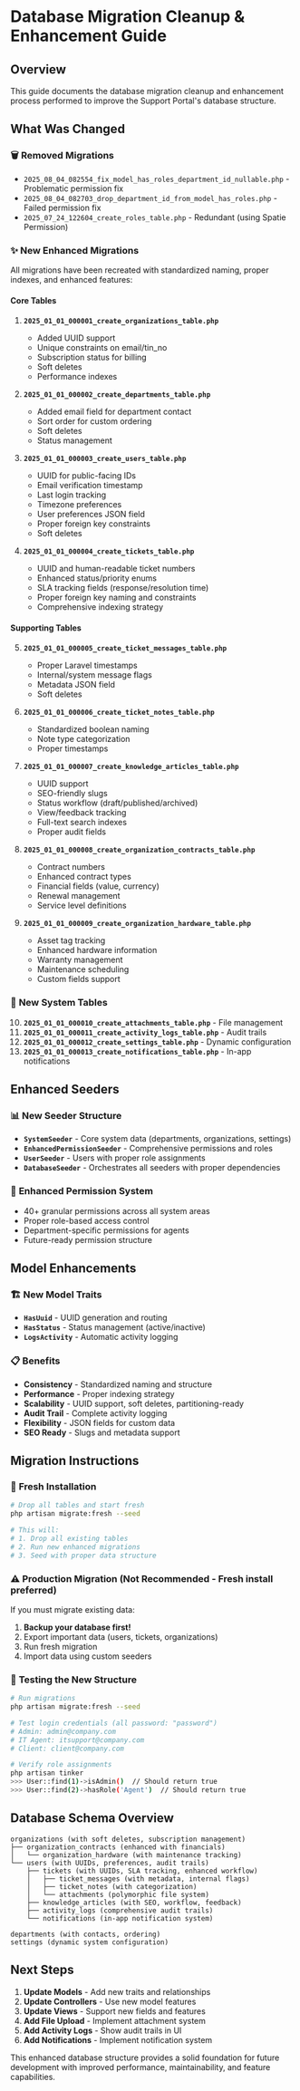 # Database Migration Cleanup & Enhancement Guide

## Overview
This guide documents the database migration cleanup and enhancement process performed to improve the Support Portal's database structure.

## What Was Changed

### 🗑️ **Removed Migrations**
- `2025_08_04_082554_fix_model_has_roles_department_id_nullable.php` - Problematic permission fix
- `2025_08_04_082703_drop_department_id_from_model_has_roles.php` - Failed permission fix  
- `2025_07_24_122604_create_roles_table.php` - Redundant (using Spatie Permission)

### ✨ **New Enhanced Migrations**
All migrations have been recreated with standardized naming, proper indexes, and enhanced features:

#### Core Tables
1. **`2025_01_01_000001_create_organizations_table.php`**
   - Added UUID support
   - Unique constraints on email/tin_no
   - Subscription status for billing
   - Soft deletes
   - Performance indexes

2. **`2025_01_01_000002_create_departments_table.php`**  
   - Added email field for department contact
   - Sort order for custom ordering
   - Soft deletes
   - Status management

3. **`2025_01_01_000003_create_users_table.php`**
   - UUID for public-facing IDs
   - Email verification timestamp
   - Last login tracking
   - Timezone preferences
   - User preferences JSON field
   - Proper foreign key constraints
   - Soft deletes

4. **`2025_01_01_000004_create_tickets_table.php`**
   - UUID and human-readable ticket numbers
   - Enhanced status/priority enums
   - SLA tracking fields (response/resolution time)
   - Proper foreign key naming and constraints
   - Comprehensive indexing strategy

#### Supporting Tables
5. **`2025_01_01_000005_create_ticket_messages_table.php`**
   - Proper Laravel timestamps
   - Internal/system message flags
   - Metadata JSON field
   - Soft deletes

6. **`2025_01_01_000006_create_ticket_notes_table.php`**
   - Standardized boolean naming
   - Note type categorization  
   - Proper timestamps

7. **`2025_01_01_000007_create_knowledge_articles_table.php`**
   - UUID support
   - SEO-friendly slugs
   - Status workflow (draft/published/archived)
   - View/feedback tracking
   - Full-text search indexes
   - Proper audit fields

8. **`2025_01_01_000008_create_organization_contracts_table.php`**
   - Contract numbers
   - Enhanced contract types
   - Financial fields (value, currency)
   - Renewal management
   - Service level definitions

9. **`2025_01_01_000009_create_organization_hardware_table.php`**
   - Asset tag tracking
   - Enhanced hardware information
   - Warranty management
   - Maintenance scheduling
   - Custom fields support

### 🚀 **New System Tables**
10. **`2025_01_01_000010_create_attachments_table.php`** - File management
11. **`2025_01_01_000011_create_activity_logs_table.php`** - Audit trails
12. **`2025_01_01_000012_create_settings_table.php`** - Dynamic configuration
13. **`2025_01_01_000013_create_notifications_table.php`** - In-app notifications

## Enhanced Seeders

### 📊 **New Seeder Structure**
- **`SystemSeeder`** - Core system data (departments, organizations, settings)
- **`EnhancedPermissionSeeder`** - Comprehensive permissions and roles
- **`UserSeeder`** - Users with proper role assignments
- **`DatabaseSeeder`** - Orchestrates all seeders with proper dependencies

### 🔐 **Enhanced Permission System**
- 40+ granular permissions across all system areas
- Proper role-based access control
- Department-specific permissions for agents
- Future-ready permission structure

## Model Enhancements

### 🏗️ **New Model Traits**
- **`HasUuid`** - UUID generation and routing
- **`HasStatus`** - Status management (active/inactive)
- **`LogsActivity`** - Automatic activity logging

### 📋 **Benefits**
- **Consistency** - Standardized naming and structure
- **Performance** - Proper indexing strategy
- **Scalability** - UUID support, soft deletes, partitioning-ready
- **Audit Trail** - Complete activity logging
- **Flexibility** - JSON fields for custom data
- **SEO Ready** - Slugs and metadata support

## Migration Instructions

### 🔄 **Fresh Installation**
```bash
# Drop all tables and start fresh
php artisan migrate:fresh --seed

# This will:
# 1. Drop all existing tables
# 2. Run new enhanced migrations
# 3. Seed with proper data structure
```

### ⚠️ **Production Migration** (Not Recommended - Fresh install preferred)
If you must migrate existing data:

1. **Backup your database first!**
2. Export important data (users, tickets, organizations)
3. Run fresh migration
4. Import data using custom seeders

### 🧪 **Testing the New Structure**
```bash
# Run migrations
php artisan migrate:fresh --seed

# Test login credentials (all password: "password")
# Admin: admin@company.com
# IT Agent: itsupport@company.com  
# Client: client@company.com

# Verify role assignments
php artisan tinker
>>> User::find(1)->isAdmin()  // Should return true
>>> User::find(2)->hasRole('Agent')  // Should return true
```

## Database Schema Overview

```
organizations (with soft deletes, subscription management)
├── organization_contracts (enhanced with financials)
│   └── organization_hardware (with maintenance tracking)
└── users (with UUIDs, preferences, audit trails)
    ├── tickets (with UUIDs, SLA tracking, enhanced workflow)
    │   ├── ticket_messages (with metadata, internal flags)
    │   ├── ticket_notes (with categorization)
    │   └── attachments (polymorphic file system)
    ├── knowledge_articles (with SEO, workflow, feedback)
    ├── activity_logs (comprehensive audit trails)
    └── notifications (in-app notification system)

departments (with contacts, ordering)
settings (dynamic system configuration)
```

## Next Steps

1. **Update Models** - Add new traits and relationships
2. **Update Controllers** - Use new model features
3. **Update Views** - Support new fields and features
4. **Add File Upload** - Implement attachment system
5. **Add Activity Logs** - Show audit trails in UI
6. **Add Notifications** - Implement notification system

This enhanced database structure provides a solid foundation for future development with improved performance, maintainability, and feature capabilities.